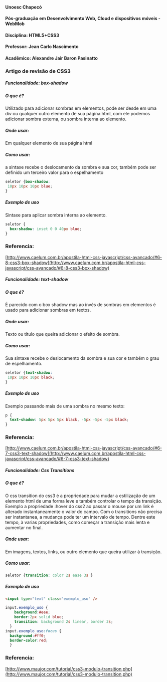 #### Unoesc Chapecó
#### Pós-graduação em Desenvolvimento Web, Cloud e dispositivos móveis - WebMob
#### Disciplina: HTML5+CSS3
#### Professor: Jean Carlo Nascimento
#### Acadêmico: Alexandre Jair Baron Pasinatto
### Artigo de revisão de CSS3
##### Funcionalidade: box-shadow
##### O que é?
Utilizado para adicionar sombras em elementos, pode ser desde em uma div ou qualquer outro elemento de sua página html, com ele podemos adicionar sombra externa, ou sombra interna ao elemento.
##### Onde usar:
Em qualquer elemento de sua página html
##### Como usar:
a sintaxe recebe o deslocamento da sombra e sua cor,  também pode ser definido um terceiro valor para o espelhamento
```css
seletor {box-shadow:
 10px 10px 10px blue;
}
```
##### Exemplo de uso
Sintaxe para aplicar sombra interna ao elemento.

```css
seletor {
  box-shadow: inset 0 0 40px blue;
}
```
### Referencia:
[http://www.caelum.com.br/apostila-html-css-javascript/css-avancado/#6-8-css3-box-shadow](http://www.caelum.com.br/apostila-html-css-javascript/css-avancado/#6-8-css3-box-shadow)

##### Funcionalidade: text-shadow
##### O que é?
É parecido com o box shadow mas ao invés de sombras em elementos é usado para adicionar sombras em textos.
##### Onde usar:
Texto ou título que queira adicionar o efeito de sombra.
##### Como usar:
Sua sintaxe recebe o deslocamento da sombra e sua cor e também o grau de espelhamento.
```css
seletor {text-shadow:
 10px 10px 10px black;
}
```
##### Exemplo de uso
Exemplo passando mais de uma sombra no mesmo texto:

```css
p {
  text-shadow: 5px 5px 5px black, -5px -5px -5px black;
}

```
### Referencia:
[http://www.caelum.com.br/apostila-html-css-javascript/css-avancado/#6-7-css3-text-shadow](http://www.caelum.com.br/apostila-html-css-javascript/css-avancado/#6-7-css3-text-shadow)

##### Funcionalidade: Css Transitions
##### O que é?
O css transition do css3 é a propriedade para mudar a estilização de um elemento html de uma forma leve
e também controlar o tempo da transição. Exemplo a propriedade :hover do css2 ao passar o mouse por um link é alterado
instantaneamente o valor do campo. Com o transitions não precisa ser instantanea, a mudança pode ter um intervalo de tempo. Dentre este tempo, à varias propriedades, como começar a transição mais lenta e aumentar no final.
##### Onde usar:
Em imagens, textos, links, ou outro elemento que queira utilizar à transição.
##### Como usar:

```css
seletor {transition: color 2s ease 3s }
```
##### Exemplo de uso

```HTML
<input type="text" class="exemplo_uso" />
```
```css
input.exemplo_uso {
    background:#eee;
    border:2px solid blue;
    transition: background 2s linear, border 3s;
  }
input.exemplo_uso:focus {
  background:#ff0;
  border-color:red;
  }
```
### Referencia:
[http://www.maujor.com/tutorial/css3-modulo-transition.php](http://www.maujor.com/tutorial/css3-modulo-transition.php)

